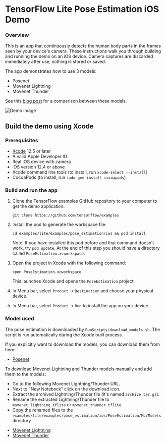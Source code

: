 # TensorFlow Lite Pose Estimation iOS Demo

### Overview

This is an app that continuously detects the human body parts in the frames seen
by your device's camera. These instructions walk you through building and
running the demo on an iOS device. Camera captures are discarded immediately
after use, nothing is stored or saved.

The app demonstrates how to use 3 models:
* Posenet
* Movenet Lightning
* Movenet Thunder

See this
[blog post](https://blog.tensorflow.org/2021/08/pose-estimation-and-classification-on-edge-devices-with-MoveNet-and-TensorFlow-Lite.html)
for a comparison between these models.

![Demo image](https://storage.googleapis.com/download.tensorflow.org/models/tflite/screenshots/posenet_ios_demo.gif)

## Build the demo using Xcode

### Prerequisites

*   [Xcode](https://developer.apple.com/xcode/) 12.5 or later
*   A valid Apple Developer ID
*   Real iOS device with camera
*   iOS version 12.4 or above
*   Xcode command line tools (to install, run `xcode-select --install`)
*   CocoaPods (to install, run `sudo gem install cocoapods`)

### Build and run the app

1.  Clone the TensorFlow examples GitHub repository to your computer to get the
    demo application.

    ```
    git clone https://github.com/tensorflow/examples
    ```

1.  Install the pod to generate the workspace file:

    ```
    cd examples/lite/examples/pose_estimation/ios && pod install
    ```

    Note: If you have installed this pod before and that command doesn't work,
    try `pod update`. At the end of this step you should have a directory called
    `PoseEstimation.xcworkspace`.

1.  Open the project in Xcode with the following command:

    ```
    open PoseEstimation.xcworkspace
    ```

    This launches Xcode and opens the `PoseEstimation` project.

1.  In Menu bar, select `Product` &rarr; `Destination` and choose your physical
    device.

1.  In Menu bar, select `Product` &rarr; `Run` to install the app on your
    device.

### Model used

The pose estimation is downloaded by `RunScripts/download_models.sh`. The script
is run automatically during the Xcode built process.

If you explicitly want to download the models, you can download them from here:

*   [Posenet](https://storage.googleapis.com/download.tensorflow.org/models/tflite/posenet_mobilenet_v1_100_257x257_multi_kpt_stripped.tflite)

To download Movenet Lightning and Thunder models manually and add them to the models:

- Go to the following Movenet Lightning/Thunder URL.
- Next to "New Notebook" click on the download icon.
- Extract the archived Lightning/Thunder file (it's named `archive.tar.gz`).
- Rename the extracted Lightning/Thunder file to `movenet_lightning.tflite` or `movenet_thunder.tflite`
- Copy the renamed files to the `examples/lite/examples/pose_estimation/ios/PoseEstimation/ML/Models` directory

*   [Movenet Lightning](https://www.kaggle.com/models/google/movenet/frameworks/tfLite/variations/singlepose-lightning)
*   [Movenet Thunder](https://www.kaggle.com/models/google/movenet/frameworks/tfLite/variations/singlepose-thunder)
